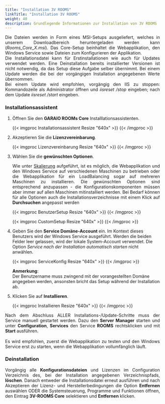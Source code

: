 ```yaml
---
title: "Installation 3V ROOMS"
linkTitle: "Installation 3V ROOMS"
weight: 40
description: Grundlegende Informationen zur Installation von 3V ROOMS
---
```

<p align = "justify">
Die Dateien werden in Form eines MSI-Setups ausgeliefert, welches in unserem <a hfref = "https://us04st1.zoom.us/web_client/1q1nf58/html/externalLinkPage.html?ref=https://3volutions.atlassian.net/servicedesk/customer/portal/1/article/417300536"> Downloadbereich </a> heruntergeladen werden kann (<i>Rooms_Core_X.msi</i>). Das Core-Setup beinhaltet die Webapplikation, den Windows Service sowie Dateien zum Konfigurieren der Applikation. </br>
Die Installationsdatei kann für Erstinstallationen wie auch für Updates verwendet werden. Eine Deinstallation bereits installierter Versionen ist nicht notwendig, da das Setup diese Aufgabe selber übernimmt. Bei einem Update werden die bei der vorgängigen Installation angegebenen Werte übernommen. </br>
Bei einem Update wird empfohlen, vorgängig den IIS zu stoppen: Kommandozeile als Administrator öffnen und <i>iisreset /stop </i> eingeben; nach dem Update <i> iisreset /start </i> eingeben.
</p>

### Installationsassistent

1. Öffnen Sie den **GARAIO ROOMs Core** Installlationsassistenten.
   
   {{< imgproc Installationsassistent Resize "640x" >}} {{< /imgproc >}}

2. Akzeptieren Sie die **Lizenzvereinbarung**.
   
   {{< imgproc Lizenzvereinbarung Resize "640x" >}} {{< /imgproc >}}

3. Wählen Sie die **gewünschten Optionen**.
   <p align = "justify">
   Wie unter <a href="/betrieb/skalierung/">Skalierung</a> aufgeführt, ist es möglich, die Webapplikation und den Windows Service auf verschiedenen Maschinen zu betrieben oder die Webapplikation für ein LoadBalancing sogar auf mehreren Maschinen zu installieren. Die gewünschten Optionen sind entsprechend anzupassen - die Konfigurationskomponenten müssen aber immer auf allen Maschinen mitinstalliert werden. Bei Bedarf können für alle Optionen auch die Installationsverzeichnisse mit einem Klick auf <b>Durchsuchen</b> angepasst werden </p>

   {{< imgproc BenutzerSetup Resize "640x" >}} {{< /imgproc >}}

   {{< imgproc CustomSetup Resize "640x" >}} {{< /imgproc >}}

4. Geben Sie den **Service Domäne-Account** ein. Im Kontext dieses Benutzers wird der Windows Service ausgeführt. Werden die beiden Felder leer gelassen, wird der lokale System-Account verwendet. Die Option _Service nach der Installation automatisch starten_ nicht anwählen.
   
   {{< imgproc ServiceKonfig Resize "640x" >}} {{< /imgproc >}}
   
   **Anmerkung**: </br>
   Der Benutzername muss zwingend mit der vorangestellten Domäne angegeben werden, ansonsten bricht das Setup während der Installation ab. </br>
5. Klicken Sie auf **Installieren**.
   
   {{< imgproc Installieren Resize "640x" >}} {{< /imgproc >}}

<p align = "justify">
Nach dem Abschluss ALLER Installations-/Update-Schritte muss der Service manuell gestartet werden. Dazu den <b>Server Manager</b> starten und unter <b>Configuration</b>, <b>Services</b> den Service <b>ROOMS</b> rechtsklicken und mit <b>Start</b> ausführen. </br> </br>
Es wird empfohlen, zuerst die Webapplikation zu testen und den Windows Service erst zu starten, wenn die Webapplikation vollumfänglich läuft. </p>

### Deinstallation

<p align = "justify">
Vorgängig alle <b>Konfigurationsdateien</b> und Lizenzen im Configuration Verzeichnis des, bei der Installation angegebenen Verzeichnispfads, <b>löschen</b>. Danach entweder die Installationsdatei erneut ausführen und nach Akzeptieren der Lizenz- und Herstellerbedingungen die Option <b>Entfernen</b> auswählen ODER die Systemsteuerung, Programme und Funktionen öffnen, den Eintrag <b>3V-ROOMS Core</b> selektieren und <b>Entfernen</b> klicken.
